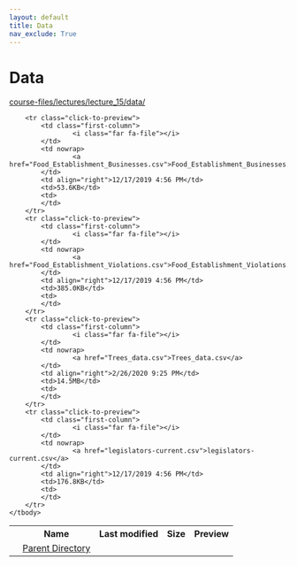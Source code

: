 ```yaml
---
layout: default
title: Data
nav_exclude: True
---
```


# Data

[course-files/lectures/lecture_15/data/](.)

<table class="tbl-files">
    <tbody>
        <tr>
            <th valign="top"></th>
            <th>Name</th>
            <th>Last modified</th>
            <th>Size</th>
            <th>Preview</th>
        </tr>
        <tr>
            <td valign="top">
                <i class="fa fa-folder-open"></i>
            </td>
            <td><a href="../">Parent Directory</a></td>
            <td>&nbsp;</td>
            <td>&nbsp;</td>
            <td>&nbsp;</td>
        </tr>

        <tr class="click-to-preview">
            <td class="first-column">
                    <i class="far fa-file"></i>
            </td>
            <td nowrap>
                    <a href="Food_Establishment_Businesses.csv">Food_Establishment_Businesses.csv</a>
            </td>
            <td align="right">12/17/2019 4:56 PM</td>
            <td>53.6KB</td>
            <td>
            </td>
        </tr>
        <tr class="click-to-preview">
            <td class="first-column">
                    <i class="far fa-file"></i>
            </td>
            <td nowrap>
                    <a href="Food_Establishment_Violations.csv">Food_Establishment_Violations.csv</a>
            </td>
            <td align="right">12/17/2019 4:56 PM</td>
            <td>385.0KB</td>
            <td>
            </td>
        </tr>
        <tr class="click-to-preview">
            <td class="first-column">
                    <i class="far fa-file"></i>
            </td>
            <td nowrap>
                    <a href="Trees_data.csv">Trees_data.csv</a>
            </td>
            <td align="right">2/26/2020 9:25 PM</td>
            <td>14.5MB</td>
            <td>
            </td>
        </tr>
        <tr class="click-to-preview">
            <td class="first-column">
                    <i class="far fa-file"></i>
            </td>
            <td nowrap>
                    <a href="legislators-current.csv">legislators-current.csv</a>
            </td>
            <td align="right">12/17/2019 4:56 PM</td>
            <td>176.8KB</td>
            <td>
            </td>
        </tr>
    </tbody>
</table>

